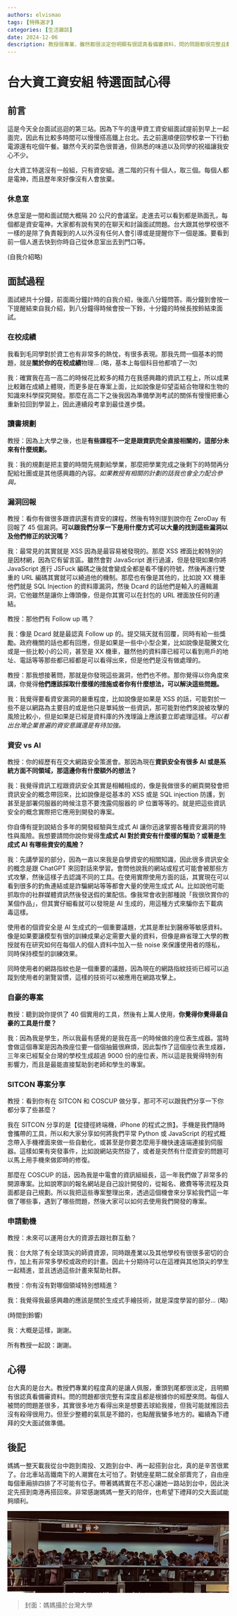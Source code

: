 ```yaml
---
authors: elvismao
tags: [特殊選才]
categories: [生活雜談]
date: 2024-12-06
description: 教授很專業，雖然都很淡定但明顯有很認真看備審資料，問的問題都很完整且都是根據你的經歷來問。
---
```


# 台大資工資安組 特選面試心得

## 前言

這是今天全台面試巡迴的第三站。因為下午的逢甲資工資安組面試提前到早上一起面完，因此有比較多時間可以慢慢搭高鐵上台北。去之前還順便回學校拿一下行動電源還有吃個午餐。雖然今天的菜色很普通，但熟悉的味道以及同學的祝福讓我安心不少。

台大資工特選沒有一般組，只有資安組。進二階的只有十個人，取三個。每個人都是電神，而且歷年來好像沒有人會放棄。

### 休息室

休息室是一間和面試間大概隔 20 公尺的會議室。走進去可以看到都是熟面孔，每個都是資安電神，大家都有說有笑的在聊天和討論面試問題。台大跟其他學校很不一樣的是除了負責報到的人以外沒有任何人會引導或是提醒你下一個是誰。要看到前一個人進去快到你時自己從休息室出去到門口等。

<!-- ![台大面試座位示意圖](room.webp) -->

(自我介紹略)

## 面試過程

面試總共十分鐘，前面兩分鐘計時的自我介紹，後面八分鐘問答。兩分鐘到會按一下提醒結束自我介紹，到八分鐘得時候會按一下鈴，十分鐘的時候長按鈴結束面試。

### 在校成績

我看到毛同學對於資工也有非常多的熱忱，有很多表現。那我先問一個基本的問題，就是**關於你的在校成績**物理... (略，基本上每個科目他都噴了一次)

我：確實我在高一高二的時候花比較多的精力在我感興趣的資訊工程上，所以成果比較難在成績上體現，而更多是在專案上面，比如說像是仰望盃結合物理和生物的知識來科學探究開發。那麼在高二下之後我因為準備學測考試的關係有慢慢把重心重新拉回到學習上，因此連續段考拿到最佳進步獎。

### 讀書規劃

教授：因為上大學之後，也是**有些課程不一定是跟資訊完全直接相關的，這部分未來有什麼規劃。**

我：我的規劃是把主要的時間先規劃給學業，那麼把學業完成之後剩下的時間再分配給社團或是其他感興趣的內容。_如果教授有相關的計劃的話我也會全力配合參與。_

### 漏洞回報

教授：看你有做很多跟資訊還有資安的課程，然後有特別提到說你在 ZeroDay 有回報了 45 個漏洞。**可以跟我們分享一下是用什麼方式可以大量的找到這些漏洞以及他們修正的狀況嗎？**

我：最常見的其實就是 XSS 因為是最容易被發現的。那麼 XSS 裡面比較特別的是因材網，因為它有留言區。雖然會對 JavaScript 進行過濾，但是發現如果你將 JavaScript 進行 JSFuck 編碼之後就會變成全都是看不懂的符號，然後再進行雙重的 URL 編碼其實就可以繞過他的機制。那麼也有像是其他的，比如說 XX 機車他們就是 SQL Injection 的資料庫漏洞，然後 Dcard 的話他們是輸入的邏輯漏洞，它他雖然是讓你上傳頭像，但是你其實可以在封包的 URL 裡面放任何的連結。

教授：那他們有 Follow up 嗎？

我：像是 Dcard 就是最認真 Follow up 的。提交隔天就有回覆，同時有給一些獎勵。政府機關的話也都有回應，但是如果是一些中小型企業，比如說像是龍騰文化或是一些比較小的公司，甚至是 XX 機車，雖然他的資料庫已經可以看到用戶的地址、電話等等那些都已經都是可以看得出來，但是他們是沒有做處理的。

教授：那我想接著問，那就是你發現這些漏洞，他們也不修。那你覺得以你角度來講，你覺得**他們應該採取什麼樣的措施或者你有什麼想法，可以解決這些問題。**

我：我覺得要看資安漏洞的嚴重程度，比如說像是如果是 XSS 的話，可能對於一些不是以網路為主要目的或是他只是單純放一些資訊，那可能對他們來說被攻擊的風險比較小，但是如果是已經是資料庫的外洩理論上應該要立即處理這樣。_可以看出台灣企業普遍的資安意識還是有待加強。_

### 資安 vs AI

教授：你的經歷有在交大網路安全策進會。那因為現在**資訊安全有很多 AI 或是系統方面不同領域，那這邊你有什麼額外的想法？**

我：我覺得資訊工程跟資訊安全其實是相輔相成的，像是我做很多的網頁開發會把資訊安全的概念帶回來，比如說像是從基本的 XSS 或是 SQL injection 防護，到甚至是部署伺服器的時候注意不要洩露伺服器的 IP 位置等等的。就是把這些資訊安全的概念實際把它應用到開發的專案。

你自傳有提到說結合多年的開發經驗與生成式 AI 讓你迅速掌握各種資安漏洞的特性與風險。我想要請問你說你覺得**生成式 AI 對於資安有什麼樣的幫助？或著是生成式 AI 有哪些資安的風險？**

我：先講學習的部分，因為一直以來我是自學資安的相關知識，因此很多資訊安全的概念是跟 ChatGPT 來回對話來學習。會問他說我的網站或程式可能會被那些方式攻擊，然後這樣子去認識不同的工具。在使用實際使用方面的話，其實現在可以看到很多的釣魚連結或是詐騙網站等等都會大量的使用生成式 AI。比如說他可能抓取你的社群媒體資訊然後發送假的業配信。像我常會收到那種說「我很欣賞你的某個作品」，但其實仔細看就可以發現是 AI 生成的，用這種方式來騙你去下載病毒這樣。

使用者的個資安全是 AI 生成式的一個重要議題，尤其是牽扯到醫療等敏感資料。像是如果要讓模型有很的訓練成果必定需要大量的資料，但像是麻省理工大學的教授就有在研究如何在每個人的個人資料中加入一些 noise 來保護使用者的隱私，同時保持模型的訓練效果。

同時使用者的網路指紋也是一個重要的議題，因為現在的網路指紋技術已經可以追蹤到使用者的瀏覽習慣，這樣的技術可以被應用在網路攻擊上。

### 自豪的專案

教授：聽到說你提供了 40 個實用的工具，然後有上萬人使用，**你覺得你覺得最自豪的工具是什麼？**

我：因為我是學生，所以我最有感覺的是我在高一的時候做的座位表生成器。當時會做這個專案是因為換座位要一個個抽籤很麻煩，因此製作了這個座位表生成器，三年來已經幫全台灣的學校生成超過 9000 份的座位表，所以這是我覺得特別有影響力，而且是最能直接幫助到老師和學生的專案。

### SITCON 專案分享

教授：看到你有在 SITCON 和 COSCUP 做分享，那可不可以跟我們分享一下你都分享了些甚麼？

我在 SITCON 分享的是【從捷徑終端機，iPhone 的程式之旅】。手機是我們隨時會攜帶的工具，所以和大家分享如何將我們平常 Python 或 JavaScript 的程式概念帶入手機裡面來做一些自動化，或甚至是你要怎麼用手機快速遠端連接到伺服器。這樣如果有突發事件，比如說網站突然掛了，或者是突然有什麼資安的問題可以馬上用手機來做即時的修復。

那麼在 COSCUP 的話，因為我是中電會的資訊組組長，這一年我們做了非常多的開源專案。比如說寒訓的報名網站是自己設計開發的，從報名、繳費等等流程及頁面都是自己規劃。所以我把這些專案整理出來，透過這個機會來分享給我們這一年做了哪些事，遇到了哪些問題，然後大家可以如何去使用我們開發的專案。

### 申請動機

教授：未來可以運用台大的資源去跟社群互動？

我：台大除了有全球頂尖的師資資源，同時跟產業以及其他學校有很很多密切的合作，加上有非常多學校或政府的計畫。因此十分期待可以在這裡與其他頂尖的學生一起精進，並且透過這些計畫來幫助社群。

教授：你有沒有對哪個領域特別想精進？

我：我覺得我最感興趣的應該是關於生成式手繪技術，就是深度學習的部分... (略)

(時間到鈴響)

我：大概是這樣，謝謝。

所有教授一起說：謝謝。

## 心得

台大真的是台大。教授們專業的程度真的是讓人佩服，重頭到尾都很淡定，且明顯有很認真看備審資料。問的問題都很完整有深度且都是根據你的經歷來問。每個人被問的問題差很多，其實很多地方看得出來是想要丟球給我接，但我可能就推回去沒有殺得很用力。但至少整體的氣氛是不錯的，也點醒我蠻多地方的。繼續為下禮拜的交大面試做準備。

## 後記

媽媽一整天載我從台中跑到南投、又跑到台中、再一起搭到台北，真的是辛苦很累了。台北車站高鐵南下的人潮實在太可怕了。對號座星期二就全部賣完了，自由座每個車廂排四排了不可能有位子。帶著媽媽實在不忍心讓她一路站到台中，因此決定先搭到南港再搭回來。非常感謝媽媽一整天的陪伴，也希望下禮拜的交大面試能夠順利。

![回程高鐵自由座](thsr.webp)

> 封面：媽媽攝於台灣大學
